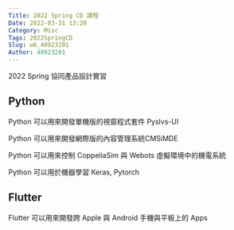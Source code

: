 ```yaml
---
Title: 2022 Spring CD 課程
Date: 2022-03-31 13:20
Category: Misc
Tags: 2022SpringCD
Slug: w6_40923201
Author: 40923201
---
```


2022 Spring 協同產品設計實習

<!--PELICAN_END_SUMMARY -->

Python
----

Python 可以用來開發單機版的視窗程式套件 Pyslvs-UI

Python 可以用來開發網際版的內容管理系統CMSiMDE

Python 可以用來控制 CoppeliaSim 與 Webots 虛擬環境中的機電系統

Python 可以用於機器學習 Keras, Pytorch


Flutter
----

Flutter 可以用來開發跨 Apple 與 Android 手機與平板上的 Apps